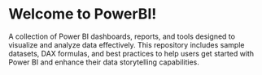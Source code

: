 # Welcome to PowerBI!
A collection of Power BI dashboards, reports, and tools designed to visualize and analyze data effectively.
This repository includes sample datasets, DAX formulas, and best practices to help users get started with Power BI and enhance their data storytelling capabilities.
